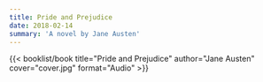 ```yaml
---
title: Pride and Prejudice
date: 2018-02-14
summary: 'A novel by Jane Austen'
---
```


{{< booklist/book
title="Pride and Prejudice"
author="Jane Austen"
cover="cover.jpg"
format="Audio" >}}
